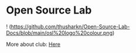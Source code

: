 # Open Source Lab
! (https://github.com/thusharkn/Open-Source-Lab-Docs/blob/main/osl%20logo%20colour.png)

More about club: [Here](http://osl.vvce.ac.in/)
